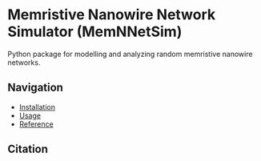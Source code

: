 # Memristive Nanowire Network Simulator (MemNNetSim)

Python package for modelling and analyzing random memristive nanowire networks.

## Navigation

* [Installation](installation.md)
* [Usage](usage.md)
* [Reference](reference/mnns/index.md)

## Citation
